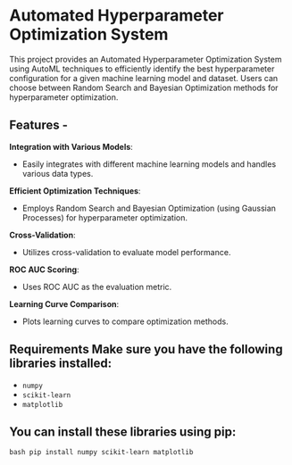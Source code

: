 # Automated Hyperparameter Optimization System 
This project provides an Automated Hyperparameter Optimization System using AutoML techniques to efficiently identify the best hyperparameter configuration for a given machine learning model and dataset.
Users can choose between Random Search and Bayesian Optimization methods for hyperparameter optimization. 
## Features - 
**Integration with Various Models**: 
- Easily integrates with different machine learning models and handles various data types. 

**Efficient Optimization Techniques**: 
- Employs Random Search and Bayesian Optimization (using Gaussian Processes) for hyperparameter optimization. 

**Cross-Validation**: 
- Utilizes cross-validation to evaluate model performance.  

**ROC AUC Scoring**: 
- Uses ROC AUC as the evaluation metric. 

**Learning Curve Comparison**: 
- Plots learning curves to compare optimization methods.

## Requirements Make sure you have the following libraries installed: 
- `numpy`
- `scikit-learn`
- `matplotlib`

## You can install these libraries using pip:
 ```bash pip install numpy scikit-learn matplotlib```
